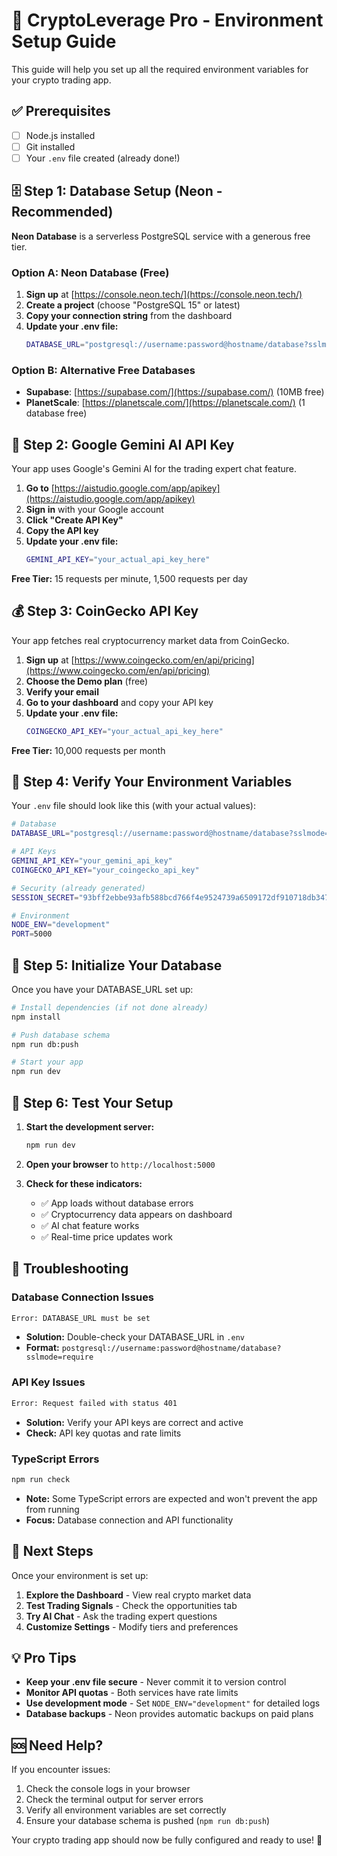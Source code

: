 # 🚀 CryptoLeverage Pro - Environment Setup Guide

This guide will help you set up all the required environment variables for your crypto trading app.

## ✅ Prerequisites

- [ ] Node.js installed
- [ ] Git installed
- [ ] Your `.env` file created (already done!)

## 🗄️ Step 1: Database Setup (Neon - Recommended)

**Neon Database** is a serverless PostgreSQL service with a generous free tier.

### Option A: Neon Database (Free)
1. **Sign up** at [https://console.neon.tech/](https://console.neon.tech/)
2. **Create a project** (choose "PostgreSQL 15" or latest)
3. **Copy your connection string** from the dashboard
4. **Update your .env file:**
   ```bash
   DATABASE_URL="postgresql://username:password@hostname/database?sslmode=require"
   ```

### Option B: Alternative Free Databases
- **Supabase**: [https://supabase.com/](https://supabase.com/) (10MB free)
- **PlanetScale**: [https://planetscale.com/](https://planetscale.com/) (1 database free)

## 🤖 Step 2: Google Gemini AI API Key

Your app uses Google's Gemini AI for the trading expert chat feature.

1. **Go to** [https://aistudio.google.com/app/apikey](https://aistudio.google.com/app/apikey)
2. **Sign in** with your Google account
3. **Click "Create API Key"**
4. **Copy the API key**
5. **Update your .env file:**
   ```bash
   GEMINI_API_KEY="your_actual_api_key_here"
   ```

**Free Tier:** 15 requests per minute, 1,500 requests per day

## 💰 Step 3: CoinGecko API Key

Your app fetches real cryptocurrency market data from CoinGecko.

1. **Sign up** at [https://www.coingecko.com/en/api/pricing](https://www.coingecko.com/en/api/pricing)
2. **Choose the Demo plan** (free)
3. **Verify your email**
4. **Go to your dashboard** and copy your API key
5. **Update your .env file:**
   ```bash
   COINGECKO_API_KEY="your_actual_api_key_here"
   ```

**Free Tier:** 10,000 requests per month

## 🔐 Step 4: Verify Your Environment Variables

Your `.env` file should look like this (with your actual values):

```bash
# Database
DATABASE_URL="postgresql://username:password@hostname/database?sslmode=require"

# API Keys  
GEMINI_API_KEY="your_gemini_api_key"
COINGECKO_API_KEY="your_coingecko_api_key"

# Security (already generated)
SESSION_SECRET="93bff2ebbe93afb588bcd766f4e9524739a6509172df910718db347afd3774b1e0e46c0a7a16b4c2391852267a76347cc906987912729f7c1bee82cf3c432816"

# Environment
NODE_ENV="development"
PORT=5000
```

## 🚀 Step 5: Initialize Your Database

Once you have your DATABASE_URL set up:

```bash
# Install dependencies (if not done already)
npm install

# Push database schema
npm run db:push

# Start your app
npm run dev
```

## 🧪 Step 6: Test Your Setup

1. **Start the development server:**
   ```bash
   npm run dev
   ```

2. **Open your browser** to `http://localhost:5000`

3. **Check for these indicators:**
   - ✅ App loads without database errors
   - ✅ Cryptocurrency data appears on dashboard
   - ✅ AI chat feature works
   - ✅ Real-time price updates work

## 🔧 Troubleshooting

### Database Connection Issues
```bash
Error: DATABASE_URL must be set
```
- **Solution:** Double-check your DATABASE_URL in `.env`
- **Format:** `postgresql://username:password@hostname/database?sslmode=require`

### API Key Issues
```bash
Error: Request failed with status 401
```
- **Solution:** Verify your API keys are correct and active
- **Check:** API key quotas and rate limits

### TypeScript Errors
```bash
npm run check
```
- **Note:** Some TypeScript errors are expected and won't prevent the app from running
- **Focus:** Database connection and API functionality

## 🎯 Next Steps

Once your environment is set up:

1. **Explore the Dashboard** - View real crypto market data
2. **Test Trading Signals** - Check the opportunities tab
3. **Try AI Chat** - Ask the trading expert questions
4. **Customize Settings** - Modify tiers and preferences

## 💡 Pro Tips

- **Keep your .env file secure** - Never commit it to version control
- **Monitor API quotas** - Both services have rate limits
- **Use development mode** - Set `NODE_ENV="development"` for detailed logs
- **Database backups** - Neon provides automatic backups on paid plans

## 🆘 Need Help?

If you encounter issues:
1. Check the console logs in your browser
2. Check the terminal output for server errors
3. Verify all environment variables are set correctly
4. Ensure your database schema is pushed (`npm run db:push`)

Your crypto trading app should now be fully configured and ready to use! 🎉